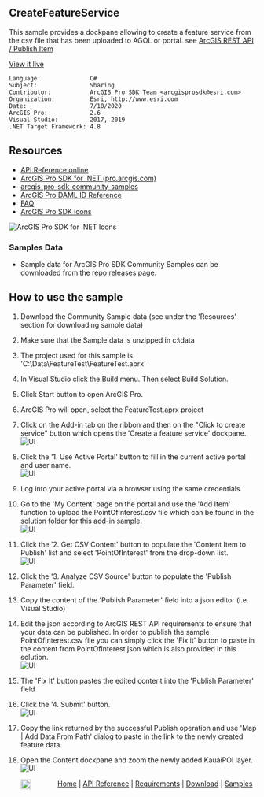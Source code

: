 ## CreateFeatureService

<!-- TODO: Write a brief abstract explaining this sample -->
This sample provides a dockpane allowing to create a feature service from the csv file that has been uploaded to AGOL or portal. see [ArcGIS REST API / Publish Item](http://resources.arcgis.com/en/help/arcgis-rest-api/index.html#//02r300000080000000)  
  


<a href="http://pro.arcgis.com/en/pro-app/sdk/" target="_blank">View it live</a>

<!-- TODO: Fill this section below with metadata about this sample-->
```
Language:              C#
Subject:               Sharing
Contributor:           ArcGIS Pro SDK Team <arcgisprosdk@esri.com>
Organization:          Esri, http://www.esri.com
Date:                  7/10/2020
ArcGIS Pro:            2.6
Visual Studio:         2017, 2019
.NET Target Framework: 4.8
```

## Resources

* [API Reference online](https://pro.arcgis.com/en/pro-app/sdk/api-reference)
* <a href="https://pro.arcgis.com/en/pro-app/sdk/" target="_blank">ArcGIS Pro SDK for .NET (pro.arcgis.com)</a>
* [arcgis-pro-sdk-community-samples](https://github.com/Esri/arcgis-pro-sdk-community-samples)
* [ArcGIS Pro DAML ID Reference](https://github.com/Esri/arcgis-pro-sdk/wiki/ArcGIS-Pro-DAML-ID-Reference)
* [FAQ](https://github.com/Esri/arcgis-pro-sdk/wiki/FAQ)
* [ArcGIS Pro SDK icons](https://github.com/Esri/arcgis-pro-sdk/releases/tag/2.4.0.19948)

![ArcGIS Pro SDK for .NET Icons](https://Esri.github.io/arcgis-pro-sdk/images/Home/Image-of-icons.png  "ArcGIS Pro SDK Icons")

### Samples Data

* Sample data for ArcGIS Pro SDK Community Samples can be downloaded from the [repo releases](https://github.com/Esri/arcgis-pro-sdk-community-samples/releases) page.  

## How to use the sample
<!-- TODO: Explain how this sample can be used. To use images in this section, create the image file in your sample project's screenshots folder. Use relative url to link to this image using this syntax: ![My sample Image](FacePage/SampleImage.png) -->
1. Download the Community Sample data (see under the 'Resources' section for downloading sample data)  
1. Make sure that the Sample data is unzipped in c:\data   
1. The project used for this sample is 'C:\Data\FeatureTest\FeatureTest.aprx'  
1. In Visual Studio click the Build menu. Then select Build Solution.  
1. Click Start button to open ArcGIS Pro.  
1. ArcGIS Pro will open, select the FeatureTest.aprx project  
1. Click on the Add-in tab on the ribbon and then on the "Click to create service" button which opens the 'Create a feature service' dockpane.  
![UI](Screenshot/Screen1.png)    
  
1. Click the '1. Use Active Portal' button to fill in the current active portal and user name.  
![UI](Screenshot/Screen11.png)    
  
1. Log into your active portal via a browser using the same credentials.    
1. Go to the 'My Content' page on the portal and use the 'Add Item' function to upload the PointOfInterest.csv file which can be found in the solution folder for this add-in sample.  
![UI](Screenshot/Screen2.png)    
  
1. Click the '2. Get CSV Content' button to populate the 'Content Item to Publish' list and select 'PointOfInterest' from the drop-down list.  
![UI](Screenshot/Screen3.png)    
  
1. Click the '3. Analyze CSV Source' button to populate the 'Publish Parameter' field.  
1. Copy the content of the 'Publish Parameter' field into a json editor (i.e. Visual Studio)  
1. Edit the json according to ArcGIS REST API requirements to ensure that your data can be published.  In order to publish the sample PointOfInterest.csv file you can simply click the 'Fix it' button to paste in the content from PointOfInterest.json which is also provided in this solution.  
![UI](Screenshot/Screen4.png)   
  
1. The 'Fix It' button pastes the edited content into the  'Publish Parameter' field   
1. Click the '4. Submit' button.  
![UI](Screenshot/Screen5.png)   
  
1. Copy the link returned by the successful Publish operation and use 'Map | Add Data From Path' dialog to paste in the link to the newly created feature data.    
1. Open the Content dockpane and zoom the newly added KauaiPOI layer.  
![UI](Screenshot/Screen6.png)   
  


<!-- End -->

&nbsp;&nbsp;&nbsp;&nbsp;&nbsp;&nbsp;<img src="https://esri.github.io/arcgis-pro-sdk/images/ArcGISPro.png"  alt="ArcGIS Pro SDK for Microsoft .NET Framework" height = "20" width = "20" align="top"  >
&nbsp;&nbsp;&nbsp;&nbsp;&nbsp;&nbsp;&nbsp;&nbsp;&nbsp;&nbsp;&nbsp;&nbsp;
[Home](https://github.com/Esri/arcgis-pro-sdk/wiki) | <a href="https://pro.arcgis.com/en/pro-app/sdk/api-reference" target="_blank">API Reference</a> | [Requirements](https://github.com/Esri/arcgis-pro-sdk/wiki#requirements) | [Download](https://github.com/Esri/arcgis-pro-sdk/wiki#installing-arcgis-pro-sdk-for-net) | <a href="https://github.com/esri/arcgis-pro-sdk-community-samples" target="_blank">Samples</a>
